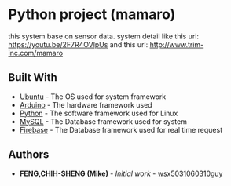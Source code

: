 # Python project (mamaro)

this system base on sensor data.
system detail like this url:
https://youtu.be/2F7R4OVlpUs
and this url:
http://www.trim-inc.com/mamaro

## Built With

* [Ubuntu](https://www.ubuntu.com/) - The OS used for system framework
* [Arduino](https://www.arduino.cc/) - The hardware framework used
* [Python](https://www.python.org/) - The software framework used for Linux
* [MySQL](https://www.mysql.com/) - The Database framework used for system
* [Firebase](https://firebase.google.com/) - The Database framework used for real time request

## Authors

* **FENG,CHIH-SHENG (Mike)** - *Initial work* - [wsx5031060310guy](https://github.com/wsx5031060310guy)

